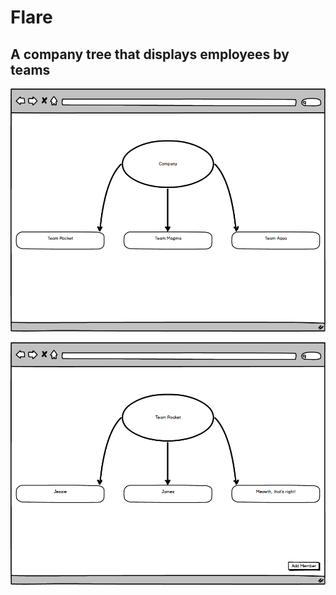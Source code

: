 # Flare
## A company tree that displays employees by teams

![TeamPage](images/CompanyPage.png)

![TeamPage](images/TeamPage.png)
